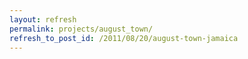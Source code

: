 ```yaml
---
layout: refresh
permalink: projects/august_town/
refresh_to_post_id: /2011/08/20/august-town-jamaica
---
```

